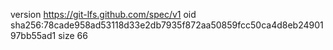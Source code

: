 version https://git-lfs.github.com/spec/v1
oid sha256:78cade958ad53118d33e2db7935f872aa50859fcc50ca4d8eb2490197bb55ad1
size 66
